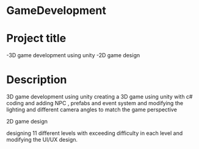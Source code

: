 # GameDevelopment


# Project title

-3D game development using unity 
-2D game design 


# Description 

3D game development using unity
creating a 3D game using unity with c# coding and adding NPC , prefabs and event system and modifying the lighting and different camera angles to match the game perspective 

2D game design 

designing 11 different levels with exceeding difficulty in each level and modifying the UI/UX design.










